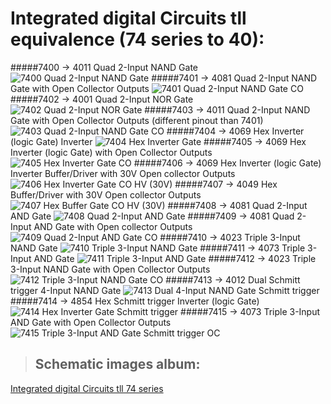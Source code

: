 # Integrated digital Circuits tll equivalence (74 series to 40):
#####7400    →   4011    Quad 2-Input NAND Gate
![7400 Quad 2-Input NAND Gate](http://i.imgur.com/VKHAPpE.gif "7400 Quad 2-Input NAND Gate")
#####7401    →   4081    Quad 2-Input NAND Gate with Open Collector Outputs
![7401 Quad 2-Input NAND Gate CO](http://i.imgur.com/c7bUgdI.gif "7401 Quad 2-Input NAND Gate CO")
#####7402    →   4001    Quad 2-Input NOR Gate
![7402 Quad 2-Input NOR Gate](http://i.imgur.com/Y3q5zme.gif "7402 Quad 2-Input NOR Gate")
#####7403    →   4011    Quad 2-Input NAND Gate with Open Collector Outputs (different pinout than 7401)
![7403 Quad 2-Input NAND Gate CO](http://i.imgur.com/KTsyexz.gif "7403 Quad 2-Input NAND Gate CO")
#####7404    →   4069    Hex Inverter (logic Gate) Inverter
![7404 Hex Inverter Gate](http://i.imgur.com/1LC46NT.gif "7404 Hex Inverter Gate")
#####7405    →   4069    Hex Inverter (logic Gate) with Open Collector Outputs
![7405 Hex Inverter Gate CO](http://i.imgur.com/jFXC6uk.gif "7405 Hex Inverter Gate CO")
#####7406    →   4069    Hex Inverter (logic Gate) Inverter Buffer/Driver with 30V Open collector Outputs
![7406 Hex Inverter Gate CO HV (30V)](http://i.imgur.com/Pgi1Ijp.gif "7406 Hex Inverter Gate CO HV (30V")
#####7407    →   4049    Hex Buffer/Driver with 30V Open collector Outputs
![7407 Hex Buffer Gate CO HV (30V)](http://i.imgur.com/Pgi1Ijp.gif "7407 Hex Buffer Gate CO HV (30V")
#####7408    →   4081    Quad 2-Input AND Gate
![7408 Quad 2-Input AND Gate](http://i.imgur.com/UromvLH.gif "7408 Quad 2-Input AND Gate")
#####7409    →   4081    Quad 2-Input AND Gate with Open collector Outputs
![7409 Quad 2-Input AND Gate CO](http://i.imgur.com/Ee0s7Yl.gif "7409 Quad 2-Input AND Gate CO")
#####7410    →   4023    Triple 3-Input NAND Gate
![7410 Triple 3-Input NAND Gate](http://i.imgur.com/lccU2sG.gif "7410 Triple 3-Input NAND Gate")
#####7411    →   4073    Triple 3-Input AND Gate
![7411 Triple 3-Input AND Gate](http://i.imgur.com/blHSqeg.gif "7411 Triple 3-Input AND Gate")
#####7412    →   4023    Triple 3-Input NAND Gate with Open Collector Outputs
![7412 Triple 3-Input NAND Gate CO](http://i.imgur.com/pN9cvzr.gif "7412 Triple 3-Input NAND Gate CO")
#####7413    →   4012    Dual Schmitt trigger 4-Input NAND Gate
![7413 Dual 4-Input NAND Gate Schmitt trigger](http://i.imgur.com/l0awOvh.gif "7413 Dual 4-Input NAND Gate Schmitt trigger")
#####7414    →   4854    Hex Schmitt trigger Inverter (logic Gate)
![7414 Hex Inverter Gate Schmitt trigger](http://i.imgur.com/U1nhmVw.gif "7414 Hex Inverter Gate Schmitt trigger")
#####7415    →   4073    Triple 3-Input AND Gate with Open Collector Outputs
![7415 Triple 3-Input AND Gate Schmitt trigger OC](http://i.imgur.com/AbrXoks.gif "7415 Triple 3-Input AND Gate Schmitt trigger OC")
> ## Schematic images album:
[Integrated digital Circuits tll 74 series](http://imgur.com/a/Vznr0)
